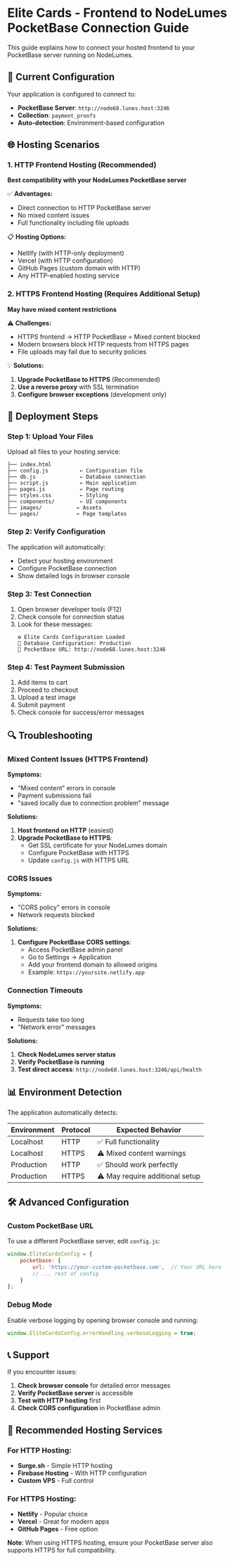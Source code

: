 # Elite Cards - Frontend to NodeLumes PocketBase Connection Guide

This guide explains how to connect your hosted frontend to your PocketBase server running on NodeLumes.

## 🔧 Current Configuration

Your application is configured to connect to:
- **PocketBase Server**: `http://node68.lunes.host:3246`
- **Collection**: `payment_proofs`
- **Auto-detection**: Environment-based configuration

## 🌐 Hosting Scenarios

### 1. **HTTP Frontend Hosting (Recommended)**

**Best compatibility with your NodeLumes PocketBase server**

✅ **Advantages:**
- Direct connection to HTTP PocketBase server
- No mixed content issues
- Full functionality including file uploads

📋 **Hosting Options:**
- Netlify (with HTTP-only deployment)
- Vercel (with HTTP configuration)
- GitHub Pages (custom domain with HTTP)
- Any HTTP-enabled hosting service

### 2. **HTTPS Frontend Hosting (Requires Additional Setup)**

**May have mixed content restrictions**

⚠️ **Challenges:**
- HTTPS frontend → HTTP PocketBase = Mixed content blocked
- Modern browsers block HTTP requests from HTTPS pages
- File uploads may fail due to security policies

💡 **Solutions:**
1. **Upgrade PocketBase to HTTPS** (Recommended)
2. **Use a reverse proxy** with SSL termination
3. **Configure browser exceptions** (development only)

## 🚀 Deployment Steps

### Step 1: Upload Your Files

Upload all files to your hosting service:
```
├── index.html
├── config.js          ← Configuration file
├── db.js              ← Database connection
├── script.js          ← Main application
├── pages.js           ← Page routing
├── styles.css         ← Styling
├── components/        ← UI components
├── images/           ← Assets
└── pages/            ← Page templates
```

### Step 2: Verify Configuration

The application will automatically:
- Detect your hosting environment
- Configure PocketBase connection
- Show detailed logs in browser console

### Step 3: Test Connection

1. Open browser developer tools (F12)
2. Check console for connection status
3. Look for these messages:
   ```
   ⚙️ Elite Cards Configuration Loaded
   🔧 Database Configuration: Production
   🔗 PocketBase URL: http://node68.lunes.host:3246
   ```

### Step 4: Test Payment Submission

1. Add items to cart
2. Proceed to checkout
3. Upload a test image
4. Submit payment
5. Check console for success/error messages

## 🔍 Troubleshooting

### Mixed Content Issues (HTTPS Frontend)

**Symptoms:**
- "Mixed content" errors in console
- Payment submissions fail
- "saved locally due to connection problem" message

**Solutions:**
1. **Host frontend on HTTP** (easiest)
2. **Upgrade PocketBase to HTTPS**:
   - Get SSL certificate for your NodeLumes domain
   - Configure PocketBase with HTTPS
   - Update `config.js` with HTTPS URL

### CORS Issues

**Symptoms:**
- "CORS policy" errors in console
- Network requests blocked

**Solutions:**
1. **Configure PocketBase CORS settings**:
   - Access PocketBase admin panel
   - Go to Settings → Application
   - Add your frontend domain to allowed origins
   - Example: `https://yoursite.netlify.app`

### Connection Timeouts

**Symptoms:**
- Requests take too long
- "Network error" messages

**Solutions:**
1. **Check NodeLumes server status**
2. **Verify PocketBase is running**
3. **Test direct access**: `http://node68.lunes.host:3246/api/health`

## 📊 Environment Detection

The application automatically detects:

| Environment | Protocol | Expected Behavior |
|-------------|----------|-------------------|
| Localhost | HTTP | ✅ Full functionality |
| Localhost | HTTPS | ⚠️ Mixed content warnings |
| Production | HTTP | ✅ Should work perfectly |
| Production | HTTPS | ⚠️ May require additional setup |

## 🛠️ Advanced Configuration

### Custom PocketBase URL

To use a different PocketBase server, edit `config.js`:

```javascript
window.EliteCardsConfig = {
    pocketbase: {
        url: 'https://your-custom-pocketbase.com',  // Your URL here
        // ... rest of config
    }
};
```

### Debug Mode

Enable verbose logging by opening browser console and running:
```javascript
window.EliteCardsConfig.errorHandling.verboseLogging = true;
```

## 📞 Support

If you encounter issues:

1. **Check browser console** for detailed error messages
2. **Verify PocketBase server** is accessible
3. **Test with HTTP hosting** first
4. **Check CORS configuration** in PocketBase admin

## 🎯 Recommended Hosting Services

### For HTTP Hosting:
- **Surge.sh** - Simple HTTP hosting
- **Firebase Hosting** - With HTTP configuration
- **Custom VPS** - Full control

### For HTTPS Hosting:
- **Netlify** - Popular choice
- **Vercel** - Great for modern apps
- **GitHub Pages** - Free option

**Note**: When using HTTPS hosting, ensure your PocketBase server also supports HTTPS for full compatibility.